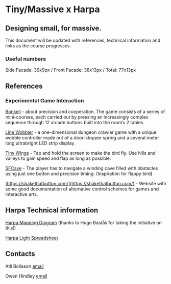 # Tiny/Massive x Harpa
## Designing small, for massive.

This document will be updated with references, technical information and links as the course progresses.

### Useful numbers
Side Facade: 39x9px / Front Facade: 38x13px / Total: 77x13px





## References

### Experimental Game Interaction 
[Bonkell](http://www.game-swing.com/bonkell/) - about precision and cooperation. The game consists of a series of mini-courses, each carried out by pressing an increasingly complex sequence through 12 arcade buttons built into the room’s 2 tables.

[Line Wobbler](http://wobblylabs.com/projects/wobbler) - a one-dimensional dungeon crawler game with a unique wobble controller made out of a door-stopper spring and a several meter long ultrabright LED strip display.

[Tiny Wings](https://www.youtube.com/watch?v=x6pT_2E5xI0) - Tap and hold the screen to make the bird fly. Use hills and valleys to gain speed and flap as long as possible.

[SFCave](https://www.youtube.com/watch?v=WozidC1-ASs) - The player has to navigate a winding cave filled with obstacles using just one button and precision timing. (Inspiration for flappy bird)

[https://shakethatbutton.com/](https://shakethatbutton.com/) - Website with some good documentation of alternative control schemes for games and interactive arts.

## Harpa Technical information

[Harpa Mapping Diagram](../kit/Harpa-Mapping-Diagram-2019.pdf) (thanks to Hugo Bastås for taking the initiative on this!)

[Harpa Light Spreadsheet](https://docs.google.com/spreadsheets/d/1-1ouTokmmn5xHEQlZXHVdl2lA44z3ntEZEXTKQj7yvI/edit?usp=sharing)

## Contacts

Atli Bollason [email](mailto:bollason@gmail.com)

Owen Hindley [email](mailto:owenhindley@hotmail.com)


